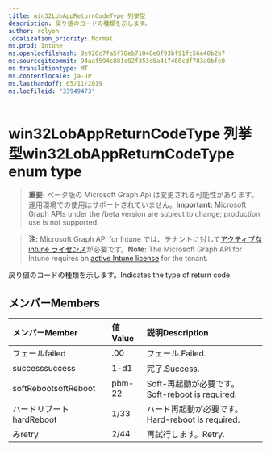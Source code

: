 ```yaml
---
title: win32LobAppReturnCodeType 列挙型
description: 戻り値のコードの種類を示します。
author: rolyon
localization_priority: Normal
ms.prod: Intune
ms.openlocfilehash: 9e926c7fa5f78eb71048e8f93bf91fc56e48b2b7
ms.sourcegitcommit: 94aaf594c881c02f353c6a417460cdf783a0bfe0
ms.translationtype: MT
ms.contentlocale: ja-JP
ms.lasthandoff: 05/11/2019
ms.locfileid: "33949473"
---
```

# <a name="win32lobappreturncodetype-enum-type"></a><span data-ttu-id="f18a6-103">win32LobAppReturnCodeType 列挙型</span><span class="sxs-lookup"><span data-stu-id="f18a6-103">win32LobAppReturnCodeType enum type</span></span>

> <span data-ttu-id="f18a6-104">**重要:** ベータ版の Microsoft Graph Api は変更される可能性があります。運用環境での使用はサポートされていません。</span><span class="sxs-lookup"><span data-stu-id="f18a6-104">**Important:** Microsoft Graph APIs under the /beta version are subject to change; production use is not supported.</span></span>

> <span data-ttu-id="f18a6-105">**注:** Microsoft Graph API for Intune では、テナントに対して[アクティブな intune ライセンス](https://go.microsoft.com/fwlink/?linkid=839381)が必要です。</span><span class="sxs-lookup"><span data-stu-id="f18a6-105">**Note:** The Microsoft Graph API for Intune requires an [active Intune license](https://go.microsoft.com/fwlink/?linkid=839381) for the tenant.</span></span>

<span data-ttu-id="f18a6-106">戻り値のコードの種類を示します。</span><span class="sxs-lookup"><span data-stu-id="f18a6-106">Indicates the type of return code.</span></span>

## <a name="members"></a><span data-ttu-id="f18a6-107">メンバー</span><span class="sxs-lookup"><span data-stu-id="f18a6-107">Members</span></span>
|<span data-ttu-id="f18a6-108">メンバー</span><span class="sxs-lookup"><span data-stu-id="f18a6-108">Member</span></span>|<span data-ttu-id="f18a6-109">値</span><span class="sxs-lookup"><span data-stu-id="f18a6-109">Value</span></span>|<span data-ttu-id="f18a6-110">説明</span><span class="sxs-lookup"><span data-stu-id="f18a6-110">Description</span></span>|
|:---|:---|:---|
|<span data-ttu-id="f18a6-111">フェール</span><span class="sxs-lookup"><span data-stu-id="f18a6-111">failed</span></span>|<span data-ttu-id="f18a6-112">.0</span><span class="sxs-lookup"><span data-stu-id="f18a6-112">0</span></span>|<span data-ttu-id="f18a6-113">フェール.</span><span class="sxs-lookup"><span data-stu-id="f18a6-113">Failed.</span></span>|
|<span data-ttu-id="f18a6-114">success</span><span class="sxs-lookup"><span data-stu-id="f18a6-114">success</span></span>|<span data-ttu-id="f18a6-115">1-d</span><span class="sxs-lookup"><span data-stu-id="f18a6-115">1</span></span>|<span data-ttu-id="f18a6-116">完了.</span><span class="sxs-lookup"><span data-stu-id="f18a6-116">Success.</span></span>|
|<span data-ttu-id="f18a6-117">softReboot</span><span class="sxs-lookup"><span data-stu-id="f18a6-117">softReboot</span></span>|<span data-ttu-id="f18a6-118">pbm-2</span><span class="sxs-lookup"><span data-stu-id="f18a6-118">2</span></span>|<span data-ttu-id="f18a6-119">Soft-再起動が必要です。</span><span class="sxs-lookup"><span data-stu-id="f18a6-119">Soft-reboot is required.</span></span>|
|<span data-ttu-id="f18a6-120">ハードリブート</span><span class="sxs-lookup"><span data-stu-id="f18a6-120">hardReboot</span></span>|<span data-ttu-id="f18a6-121">1/3</span><span class="sxs-lookup"><span data-stu-id="f18a6-121">3</span></span>|<span data-ttu-id="f18a6-122">ハード再起動が必要です。</span><span class="sxs-lookup"><span data-stu-id="f18a6-122">Hard-reboot is required.</span></span>|
|<span data-ttu-id="f18a6-123">み</span><span class="sxs-lookup"><span data-stu-id="f18a6-123">retry</span></span>|<span data-ttu-id="f18a6-124">2/4</span><span class="sxs-lookup"><span data-stu-id="f18a6-124">4</span></span>|<span data-ttu-id="f18a6-125">再試行します。</span><span class="sxs-lookup"><span data-stu-id="f18a6-125">Retry.</span></span>|




